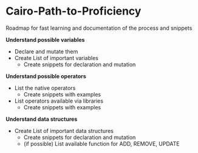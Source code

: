 # Cairo-Path-to-Proficiency 
Roadmap for fast learning and documentation of the process and snippets

**Understand possible variables**
- Declare and mutate them
- Create List of important variables
	- Create snippets for declaration and mutation

**Understand possible operators**
- List the native operators
	- Create snippets with examples
- List operators available via libraries
	- Create snippets with examples

**Understand data structures**
- Create List of important data structures
	- Create snippets for declaration and mutation
	 - (if possible) List available function for ADD, REMOVE, UPDATE 
